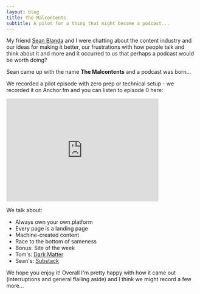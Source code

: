 ```yaml
---
layout: blog
title: The Malcontents
subtitle: A pilot for a thing that might become a podcast...
---
```


My friend [Sean Blanda](http://seanblanda.com/) and I were chatting about the content industry and our ideas for making it better, our frustrations with how people talk and think about it and more and it occurred to us that perhaps a podcast would be worth doing?

Sean came up with the name **The Malcontents** and a podcast was born...

We recorded a pilot episode with zero prep or technical setup - we recorded it on Anchor.fm and you can listen to episode 0 here:

<iframe src="https://anchor.fm/malcontents/episodes/fb3a74/embed?at=1130046" height="270px" width="400px" frameborder="0" scrolling="no"></iframe>

We talk about:

- Always own your own platform
- Every page is a landing page
- Machine-created content
- Race to the bottom of sameness
- Bonus: Site of the week
- Tom's: [Dark Matter](https://tinyletter.com/ianfitzpatrick)
- Sean's: [Substack](https://www.substack.com/)

We hope you enjoy it! Overall I'm pretty happy with how it came out (interruptions and general flailing aside) and I think we might record a few more...